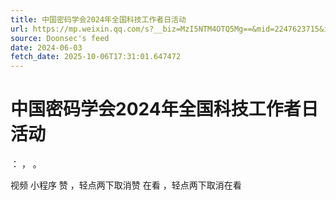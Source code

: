 ```yaml
---
title: 中国密码学会2024年全国科技工作者日活动
url: https://mp.weixin.qq.com/s?__biz=MzI5NTM4OTQ5Mg==&mid=2247623715&idx=1&sn=4f93b11110984659c1126d134724b682
source: Doonsec's feed
date: 2024-06-03
fetch_date: 2025-10-06T17:31:01.647472
---
```


# 中国密码学会2024年全国科技工作者日活动

：
，
。

视频
小程序
赞
，轻点两下取消赞
在看
，轻点两下取消在看